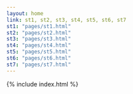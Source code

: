 ```yaml
---
layout: home
link: st1, st2, st3, st4, st5, st6, st7
st1: "pages/st1.html"
st2: "pages/st2.html"
st3: "pages/st3.html"
st4: "pages/st4.html"
st5: "pages/st5.html"
st6: "pages/st6.html"
st7: "pages/st7.html"
---
```


 {% include index.html %}

